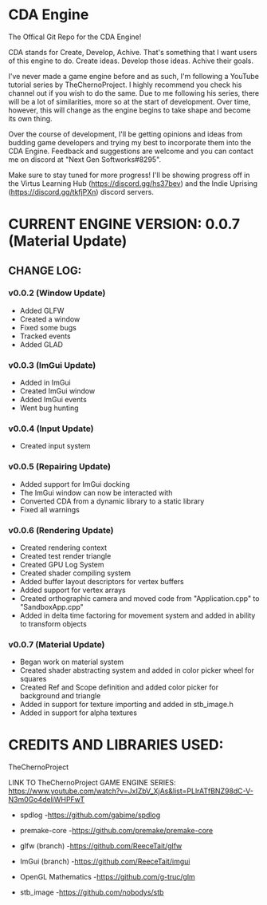 # CDA Engine

The Offical Git Repo for the CDA Engine!

CDA stands for Create, Develop, Achive. That's something that I want users of this engine to do. Create ideas. Develop those ideas. Achive their goals.

I've never made a game engine before and as such, I'm following a YouTube tutorial series by TheChernoProject. I highly recommend you check his channel out if you wish to do the same. Due to me following his series, there will be a lot of similarities, more so at the start of development. Over time, however, this will change as the engine begins to take shape and become its own thing.

Over the course of development, I'll be getting opinions and ideas from budding game developers and trying my best to incorporate them into the CDA Engine. Feedback and suggestions are welcome and you can contact me on discord at "Next Gen Softworks#8295".

Make sure to stay tuned for more progress! I'll be showing progress off in the Virtus Learning Hub (https://discord.gg/hs37bev) and the Indie Uprising (https://discord.gg/tkfjPXn) discord servers.

# CURRENT ENGINE VERSION: 0.0.7 (Material Update)

## CHANGE LOG:

### v0.0.2 (Window Update)
- Added GLFW
- Created a window
- Fixed some bugs
- Tracked events
- Added GLAD

### v0.0.3 (ImGui Update)
- Added in ImGui
- Created ImGui window
- Added ImGui events
- Went bug hunting

### v0.0.4 (Input Update)
- Created input system

### v0.0.5 (Repairing Update)
- Added support for ImGui docking
- The ImGui window can now be interacted with
- Converted CDA from a dynamic library to a static library
- Fixed all warnings

### v0.0.6 (Rendering Update)
- Created rendering context
- Created test render triangle
- Created GPU Log System
- Created shader compiling system
- Added buffer layout descriptors for vertex buffers
- Added support for vertex arrays
- Created orthographic camera and moved code from "Application.cpp" to "SandboxApp.cpp"
- Added in delta time factoring for movement system and added in ability to transform objects

### v0.0.7 (Material Update)
- Began work on material system
- Created shader abstracting system and added in color picker wheel for squares
- Created Ref and Scope definition and added color picker for background and triangle
- Added in support for texture importing and added in stb_image.h
- Added in support for alpha textures


# CREDITS AND LIBRARIES USED:

TheChernoProject

LINK TO TheChernoProject GAME ENGINE SERIES: https://www.youtube.com/watch?v=JxIZbV_XjAs&list=PLlrATfBNZ98dC-V-N3m0Go4deliWHPFwT

- spdlog -https://github.com/gabime/spdlog

- premake-core -https://github.com/premake/premake-core

- glfw (branch) -https://github.com/ReeceTait/glfw

- ImGui (branch) -https://github.com/ReeceTait/imgui

- OpenGL Mathematics -https://github.com/g-truc/glm

- stb_image -https://github.com/nobodys/stb
